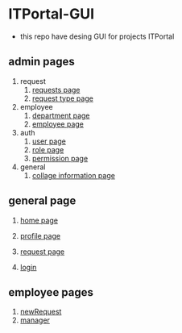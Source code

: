 # ITPortal-GUI

- this repo have desing GUI for projects ITPortal

## admin pages

1. request
   1. [requests page]
   2. [request type page]
2. employee
   1. [department page]
   2. [employee page]
3. auth
   1. [user page]
   2. [role page]
   3. [permission page]
4. general
   1. [collage information page]

## general page

1. [home page]
2. [profile page]
3. [request page]

4. [login]

## employee pages

1. [newRequest]
2. [manager]

<!-- links  -->
<!-- employees -->
[newRequest]: https://mekadalibrahem.github.io/ITPortal-gui/newRequest.html
[manager]: https://mekadalibrahem.github.io/ITPortal-gui/manager.html
<!-- general  -->
[login]:  https://mekadalibrahem.github.io/ITPortal-gui/login.html
[home page]: https://mekadalibrahem.github.io/ITPortal-gui/home.html
[profile page]: https://mekadalibrahem.github.io/ITPortal-gui/profile.html
[request page]: https://mekadalibrahem.github.io/ITPortal-gui/requests.html
<!-- admin -->
[collage information page]: https://mekadalibrahem.github.io/ITPortal-gui/admin/collage_information.html

[permission page]: https://mekadalibrahem.github.io/ITPortal-gui/admin/auth/permission.html
[role page]: https://mekadalibrahem.github.io/ITPortal-gui/admin/auth/role.html
[requests page]: https://mekadalibrahem.github.io/ITPortal-gui/admin/request/request.html

[request type page]: https://mekadalibrahem.github.io/ITPortal-gui/admin/request/types.html

[department page]: https://mekadalibrahem.github.io/ITPortal-gui/admin/employee/department.html

[employee page]: https://mekadalibrahem.github.io/ITPortal-gui/admin/employee/employee.html

[user page]: https://mekadalibrahem.github.io/ITPortal-gui/admin/auth/user.html
